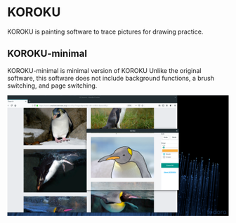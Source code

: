 # KOROKU

KOROKU is painting software to trace pictures for drawing practice.

## KOROKU-minimal

KOROKU-minimal is minimal version of KOROKU
Unlike the original software, this software does not include background functions, a brush switching, and page switching.

![Example Image](https://raw.githubusercontent.com/zazara/KOROKU-minimal/images/penguin.png?token=AMDX4HPT3JFHYLSOVE3FWNK5LTZBA "exampleImage")
